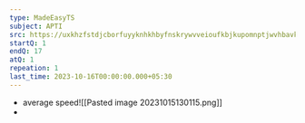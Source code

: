 ```yaml
---
type: MadeEasyTS
subject: APTI
src: https://uxkhzfstdjcborfuyyknhkhbyfnskrywvveioufkbjkupomnptjwvhbavkysuhi.vercel.app/me/test.html?pageName=timeManagementReport&testid=5155&t=a&testType=2&data=eyJuYW1lIjoiR2VuZXJhbCBBcHRpdHVkZS0xIChHQVRFIDIwMjMpIn0=
startQ: 1
endQ: 17
atQ: 1
repeation: 1
last_time: 2023-10-16T00:00:00.000+05:30
---
```

- average speed![[Pasted image 20231015130115.png]]
- 